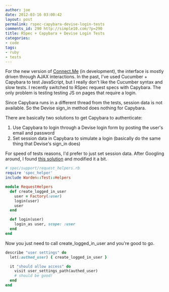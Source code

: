 ```yaml
---
author: joe
date: 2012-03-16 03:00:42
layout: post
permalink: rspec-capybara-devise-login-tests
comments_id: 290 http://simple10.com/?p=290
title: RSpec + Capybara + Devise Login Tests
categories:
- code
tags:
- ruby
- tests
---
```


For the new version of [Connect.Me](http://connect.me) (in development), the interface is mostly driven through AJAX interactions. In the past, I've used Cucumber + Capybara to test JavaScript, but I really don't like the Cucumber syntax and slow tests. I recently switched to RSpec request specs with Capybara. The only problem is testing testing JS on pages that require a login.

Since Capybara runs in a different thread from the tests, session data is not available. So the Devise sign_in method does nothing for Capybara.

There are basically two solutions to get Capybara to authenticate:

1. Use Capybara to login through a Devise login form by posting the user's email and password
2. Set session data in Capybara to simulate a login (basically do the same thing that Devise's sign_in does)


For speed of tests reasons, I'd prefer to just set session data. After Googling around, I found [this solution](http://stackoverflow.com/questions/9144865/rspec-capybara-request-specs-cant-get-devise-to-post-new-user-session) and modified it a bit.

```ruby
# spec/support/request_helpers.rb
require 'spec_helper'
include Warden::Test::Helpers

module RequestHelpers
  def create_logged_in_user
    user = Factory(:user)
    login(user)
    user
  end

  def login(user)
    login_as user, scope: :user
  end
end
```

Now you just need to call create_logged_in_user and you're good to go.

```ruby
describe "user settings" do
  let(:authed_user) { create_logged_in_user }

  it "should allow access" do
    visit user_settings_path(authed_user)
    # should be good!
  end
end
```
